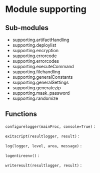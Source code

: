 Module supporting
=================

Sub-modules
-----------
* supporting.artifactHandling
* supporting.deploylist
* supporting.encryption
* supporting.errorcode
* supporting.errorcodes
* supporting.executeCommand
* supporting.filehandling
* supporting.generalConstants
* supporting.generalSettings
* supporting.generatezip
* supporting.mask_password
* supporting.randomize

Functions
---------

    
`configurelogger(mainProc, console=True)`
:   

    
`exitscript(resultlogger, result)`
:   

    
`log(logger, level, area, message)`
:   

    
`logentireenv()`
:   

    
`writeresult(resultlogger, result)`
: